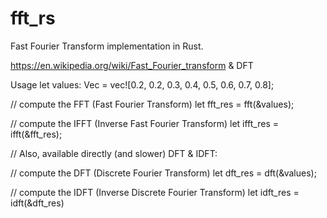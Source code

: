 # fft_rs
Fast Fourier Transform implementation in Rust.

https://en.wikipedia.org/wiki/Fast_Fourier_transform & DFT

Usage
let values: Vec<f64> = vec![0.2, 0.2, 0.3, 0.4, 0.5, 0.6, 0.7, 0.8];

// compute the FFT (Fast Fourier Transform)
let fft_res = fft(&values);

// compute the IFFT (Inverse Fast Fourier Transform)
let ifft_res = ifft(&fft_res);


// Also, available directly (and slower) DFT & IDFT:

// compute the DFT (Discrete Fourier Transform)
let dft_res = dft(&values);

// compute the IDFT (Inverse Discrete Fourier Transform)
let idft_res = idft(&dft_res)
